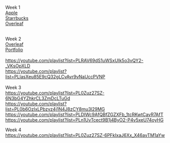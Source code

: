 Week 1<br> 
  [Apple](https://gokul3710.github.io/Brocamp/Week-1/Apple/index.html) <br>
  [Starrbucks](https://gokul3710.github.io/Brocamp/Week-1/Starbucks/index.html)<br>
  [Overleaf](https://gokul3710.github.io/Brocamp/Week-1/Overleaf/index.html)  <br>
  <br>

Week 2<br>
  [Overleaf](https://gokul3710.github.io/Brocamp/Week-2/Overleaf/index.html)<br>
  [Portfolio](https://gokul3710.github.io/Brocamp/Week-2/Personal/index.html)  <br><br>
    https://youtube.com/playlist?list=PLRAV69dS1uWSxUIk5o3vQY2-_VKsOpXLD <br>
https://youtube.com/playlist?list=PLlasXeu85E9cQ32gLCvAvr9vNaUccPVNP <br>
<br>
Week 3<br>
https://youtube.com/playlist?list=PL0Zuz27SZ-6N3bG4YZhkrCL3ZmDcLTuGd<br>
https://youtube.com/playlist?list=PL0b6OzIxLPbzvz4j1N4J8zCY8mu3l29MG<br>
https://youtube.com/playlist?list=PLDlWc9AfQBfZGZXFb_1tcRKwtCavR7AfT<br>
https://youtube.com/playlist?list=PLn1UvTcect9B1j4ByO2-P4v5xeU74oyHG<br>

Week 4<br>
https://youtube.com/playlist?list=PL0Zuz27SZ-6PFkIxaJ6Xx_X46avTM1aYw<br>
